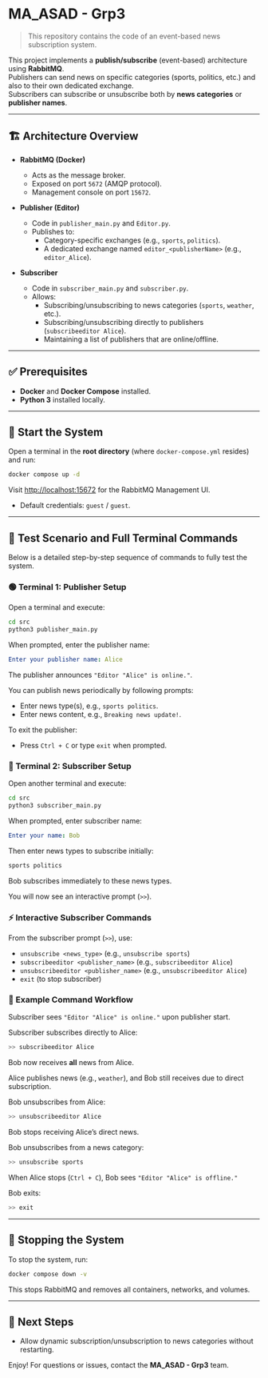 
# MA_ASAD - Grp3

> This repository contains the code of an event-based news subscription system.

This project implements a **publish/subscribe** (event-based) architecture using **RabbitMQ**.  
Publishers can send news on specific categories (sports, politics, etc.) and also to their own dedicated exchange.  
Subscribers can subscribe or unsubscribe both by **news categories** or **publisher names**.

---

## 🏗️ Architecture Overview

- **RabbitMQ (Docker)**
  - Acts as the message broker.
  - Exposed on port `5672` (AMQP protocol).
  - Management console on port `15672`.

- **Publisher (Editor)**
  - Code in `publisher_main.py` and `Editor.py`.
  - Publishes to:
    - Category-specific exchanges (e.g., `sports`, `politics`).
    - A dedicated exchange named `editor_<publisherName>` (e.g., `editor_Alice`).

- **Subscriber**
  - Code in `subscriber_main.py` and `subscriber.py`.
  - Allows:
    - Subscribing/unsubscribing to news categories (`sports`, `weather`, etc.).
    - Subscribing/unsubscribing directly to publishers (`subscribeeditor Alice`).
    - Maintaining a list of publishers that are online/offline.

---

## ✅ Prerequisites

- **Docker** and **Docker Compose** installed.
- **Python 3** installed locally.

---

## 🐳 Start the System

Open a terminal in the **root directory** (where `docker-compose.yml` resides) and run:

```bash
docker compose up -d
```

Visit [http://localhost:15672](http://localhost:15672) for the RabbitMQ Management UI.  
- Default credentials: `guest` / `guest`.

---

## 🚀 Test Scenario and Full Terminal Commands

Below is a detailed step-by-step sequence of commands to fully test the system.

### 🟢 Terminal 1: Publisher Setup

Open a terminal and execute:

```bash
cd src
python3 publisher_main.py
```

When prompted, enter the publisher name:

```yaml
Enter your publisher name: Alice
```

The publisher announces `"Editor "Alice" is online."`.

You can publish news periodically by following prompts:

- Enter news type(s), e.g., `sports politics`.
- Enter news content, e.g., `Breaking news update!`.

To exit the publisher:

- Press `Ctrl + C` or type `exit` when prompted.

### 🔵 Terminal 2: Subscriber Setup

Open another terminal and execute:

```bash
cd src
python3 subscriber_main.py
```

When prompted, enter subscriber name:

```yaml
Enter your name: Bob
```

Then enter news types to subscribe initially:

```bash
sports politics
```

Bob subscribes immediately to these news types.

You will now see an interactive prompt (`>>`).

### ⚡ Interactive Subscriber Commands

From the subscriber prompt (`>>`), use:

- `unsubscribe <news_type>` (e.g., `unsubscribe sports`)
- `subscribeeditor <publisher_name>` (e.g., `subscribeeditor Alice`)
- `unsubscribeeditor <publisher_name>` (e.g., `unsubscribeeditor Alice`)
- `exit` (to stop subscriber)

### 🚩 Example Command Workflow

Subscriber sees `"Editor "Alice" is online."` upon publisher start.

Subscriber subscribes directly to Alice:

```bash
>> subscribeeditor Alice
```

Bob now receives **all** news from Alice.

Alice publishes news (e.g., `weather`), and Bob still receives due to direct subscription.

Bob unsubscribes from Alice:

```bash
>> unsubscribeeditor Alice
```

Bob stops receiving Alice’s direct news.

Bob unsubscribes from a news category:

```bash
>> unsubscribe sports
```

When Alice stops (`Ctrl + C`), Bob sees `"Editor "Alice" is offline."`

Bob exits:

```bash
>> exit
```

---

## 🛑 Stopping the System

To stop the system, run:

```bash
docker compose down -v
```

This stops RabbitMQ and removes all containers, networks, and volumes.

---

## 🚧 Next Steps

- Allow dynamic subscription/unsubscription to news categories without restarting.

Enjoy! For questions or issues, contact the **MA_ASAD - Grp3** team.
